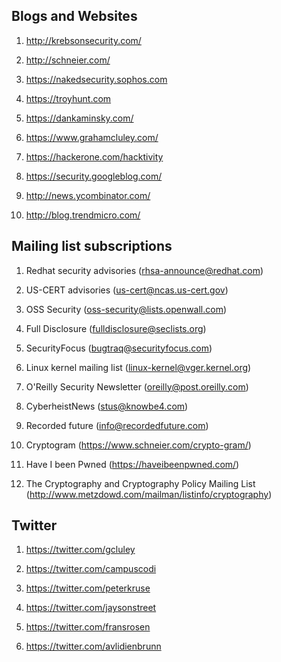 <h2>Blogs and Websites</h2>

1. http://krebsonsecurity.com/

2. http://schneier.com/

3. https://nakedsecurity.sophos.com

4. https://troyhunt.com

5. https://dankaminsky.com/

6. https://www.grahamcluley.com/

7. https://hackerone.com/hacktivity

8. https://security.googleblog.com/

9. http://news.ycombinator.com/

10. http://blog.trendmicro.com/


<h2>Mailing list subscriptions</h2>

1. Redhat security advisories (rhsa-announce@redhat.com)

2. US-CERT advisories (us-cert@ncas.us-cert.gov)

3. OSS Security (oss-security@lists.openwall.com)

4. Full Disclosure (fulldisclosure@seclists.org)

5. SecurityFocus (bugtraq@securityfocus.com)

6. Linux kernel mailing list (linux-kernel@vger.kernel.org)

7. O'Reilly Security Newsletter (oreilly@post.oreilly.com)

8. CyberheistNews (stus@knowbe4.com)

9. Recorded future (info@recordedfuture.com)

10. Cryptogram (https://www.schneier.com/crypto-gram/)

11. Have I been Pwned (https://haveibeenpwned.com/)

12. The Cryptography and Cryptography Policy Mailing List (http://www.metzdowd.com/mailman/listinfo/cryptography)

<h2>Twitter</h2>

1. https://twitter.com/gcluley

2. https://twitter.com/campuscodi

3. https://twitter.com/peterkruse

4. https://twitter.com/jaysonstreet

5. https://twitter.com/fransrosen

6. https://twitter.com/avlidienbrunn

